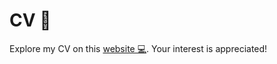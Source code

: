 # CV 📄

Explore my CV on this [website 💻](https://okitel.github.io/cv/). Your interest is appreciated!

